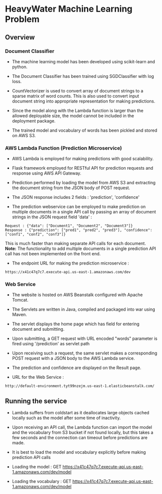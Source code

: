 # HeavyWater Machine Learning Problem

## Overview
### Document Classifier

- The machine learning model has been developed using scikit-learn and python.
- The Document Classifier has been trained using SGDClassifier with log loss.
- CountVectorizer is used to convert array of document strings to a sparse matrix of word counts. This is also used to convert input document string into appropriate representation for making predictions.

- Since the model along with the Lambda function is larger than the allowed deployable size, the model cannot be included in the deployment package.
- The trained model and vocabulary of words has been pickled and stored on AWS S3.


### AWS Lambda Function (Prediction Microservice)

- AWS Lambda is employed for making predictions with good scalability.
- Flask framework employed for RESTful API for prediction requests and response using AWS API Gateway.
- Prediction performed by loading the model from AWS S3 and extracting the document string from the JSON body of POST request.
- The JSON response includes 2 fields : 'prediction', 'confidence'

- The prediction webservice can be employed to make prediction on multiple documents in a single API call by passing an array of document strings in the JSON request field 'data' : 
```
Request : {"data": ["Document1", "Document2", "Document3"]}
Response : {"prediction": ["pred1", "pred2", "pred3"], "confidence": ["conf1", "conf2", "conf3"]}
```
This is much faster than making separate API calls for each document.
**Note:** The functionality to add multiple documents in a single prediction API call has not been implemented on the front end.

- The endpoint URL for making the prediction microservice : 
```
https://x41c47q7c7.execute-api.us-east-1.amazonaws.com/dev
```

### Web Service

- The website is hosted on AWS Beanstalk configured with Apache Tomcat.
- The Servlets are written in Java, compiled and packaged into war using Maven.

- The servlet displays the home page which has field for entering document and submitting.
- Upon submitting, a GET request with URL encoded "words" parameter is fired using '/prediction' as servlet path
- Upon receiving such a request, the same servlet makes a corresponding POST request with a JSON body to the AWS Lambda service.
- The prediction and confidence are displayed on the Result page. 
- URL for the Web Service :
```
http://default-environment.tyt99nzejm.us-east-1.elasticbeanstalk.com/
```

## Running the service

- Lambda suffers from coldstart as it deallocates large objects cached locally such as the model after some time of inactivity.
- Upon receiving an API call, the Lambda function can import the model and the vocabulary from S3 bucket if not found locally, but this takes a few seconds and the connection can timeout before predictions are made.
- It is best to load the model and vocabulary explicitly before making prediction API calls
- Loading the model :
GET https://x41c47q7c7.execute-api.us-east-1.amazonaws.com/dev/model

- Loading the vocabulary :
GET https://x41c47q7c7.execute-api.us-east-1.amazonaws.com/dev/model
